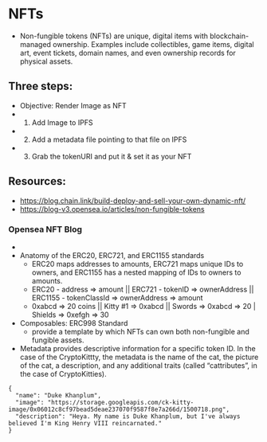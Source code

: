 # NFTs
 * Non-fungible tokens (NFTs) are unique, digital items with blockchain-managed ownership. Examples include collectibles, game items, digital art, event tickets, domain names, and even ownership records for physical assets.


## Three steps: 
 * Objective: Render Image as NFT
 * 1. Add Image to IPFS
 * 2. Add a metadata file pointing to that file on IPFS
 * 3. Grab the tokenURI and put it & set it as your NFT

## Resources:
 * https://blog.chain.link/build-deploy-and-sell-your-own-dynamic-nft/
 * https://blog-v3.opensea.io/articles/non-fungible-tokens

### Opensea NFT Blog
* 
* Anatomy of the ERC20, ERC721, and ERC1155 standards 
    - ERC20 maps addresses to amounts, ERC721 maps unique IDs to owners, and ERC1155 has a nested mapping of IDs to owners to amounts.
    - ERC20 - address => amount || ERC721 - tokenID => ownerAddress || ERC1155 - tokenClassId => ownerAddress => amount
    - 0xabcd => 20 coins        || Kitty #1 => 0xabcd               || Swords => 0xabcd => 20 | Shields => 0xefgh => 30
* Composables: ERC998 Standard
    - provide a template by which NFTs can own both non-fungible and fungible assets.
* Metadata provides descriptive information for a specific token ID. In the case of the CryptoKittty, the metadata is the name of the cat, the picture of the cat, a description, and any additional traits (called “cattributes”, in the case of CryptoKitties). 
```
{
  "name": "Duke Khanplum",
  "image": "https://storage.googleapis.com/ck-kitty-image/0x06012c8cf97bead5deae237070f9587f8e7a266d/1500718.png",
  "description": "Heya. My name is Duke Khanplum, but I've always believed I'm King Henry VIII reincarnated."
}
```



